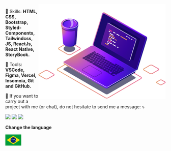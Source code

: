 <img src="https://github.com/MatheusFC2/MatheusFC2/blob/master/computer-illustration.png" min-width="400px" max-width="400px" width="400px" align="right" alt="Computador-Matheus">

<p align="left">
  🦄 Skills: <strong>HTML, CSS, Bootstrap, Styled-Components, Tailwindcss, JS, ReactJs, React Native, StoryBook.</strong>
</p>

<p align="left">
  💼 Tools: <strong>VSCode, Figma, Vercel, Insomnia, Git and GitHub.</strong>
</p>

<p align="left">
  💌 If you want to carry out a project with me (or chat), do not hesitate to send me a message: ⤵️
</p>

<p align="left">
  <a href="https://instagram.com/omatheusfc" alt="Instagram">
  <img src="https://img.shields.io/badge/-Instagram-DF0174?style=for-the-badge&logo=instagram&logoColor=white&link=https://instagram.com/omatheusfc/"/></a>

  <a href="https://www.linkedin.com/in/matheus-freitas-campos-235305137/" alt="Linkedin">
  <img src="https://img.shields.io/badge/-Linkedin-0e76a8?style=for-the-badge&logo=Linkedin&logoColor=white&link=https://www.linkedin.com/in/matheus-freitas-campos-235305137/" /></a>
  

<a href="https://www.twitch.tv/omatheusfc" alt="Twitch">
  <img src="https://img.shields.io/badge/Twitch-9146FF?style=for-the-badge&logo=twitch&logoColor=white&https://www.twitch.tv/omatheusfc"/></a>
</p>

<p align="left">
  <strong>Change the language</strong>
</p>
<p align="left">
  <a href="https://github.com/MatheusFC2/MatheusFC2/blob/master/README-pt.md" alt="turn lenguage">
    <img src="https://github.com/MatheusFC2/MatheusFC2/blob/master/brasil.png" align-content="flex-end" min-width="50px" max-width="50px" width="50px" align="left" alt="Turn Lenguage Portugues">
  </a> 
</p>
  

